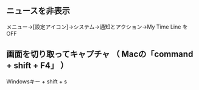 ## ニュースを非表示
メニュー→[設定アイコン]→システム→通知とアクション→My Time Line
をOFF


## 画面を切り取ってキャプチャ （ Macの「command + shift + F4」 ）
Windowsキー + shift + s  



